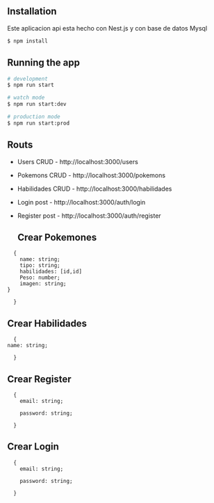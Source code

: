 
## Installation

Este aplicacion api  esta hecho con  Nest.js y con base de datos Mysql


```bash
$ npm install
```

## Running the app

```bash
# development
$ npm run start

# watch mode
$ npm run start:dev

# production mode
$ npm run start:prod
```

## Routs

- Users CRUD - http://localhost:3000/users  
- Pokemons CRUD - http://localhost:3000/pokemons
- Habilidades CRUD - http://localhost:3000/habilidades
- Login post - http://localhost:3000/auth/login
- Register post - http://localhost:3000/auth/register



  ## Crear Pokemones
```javasricpt
  {
    name: string;
    tipo: string;
    habilidades: [id,id]
    Peso: number;
    imagen: string;
}

  }
  ```



  ## Crear Habilidades
```javasricpt
  {
name: string;

  }
  ```



  ## Crear Register
```javasricpt
  {
    email: string;
    
    password: string;

  }
  ```



  ## Crear Login
```javasricpt
  {
    email: string;
    
    password: string;

  }
  ```
